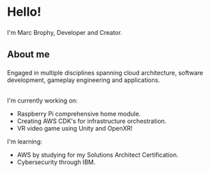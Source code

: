 <h1 align="left">Hello!</h1>

###

<p align="left">I'm Marc Brophy, Developer and Creator.</p>

###

<h2 align="left">About me</h2>

###

<p align="left">
  Engaged in multiple disciplines spanning cloud architecture, software development, gameplay engineering and applications.
  <br><br>
  
  I'm currently working on:
  <ul>
    <li>Raspberry Pi comprehensive home module.</li>
    <li>Creating AWS CDK's for infrastructure orchestration.</li>
    <li>VR video game using Unity and OpenXR!</li>
  </ul>
  I'm learning:
  <ul>
    <li>AWS by studying for my Solutions Architect Certification.</li>
    <li>Cybersecurity through IBM.</li>
  </ul>
  
</p>

###
